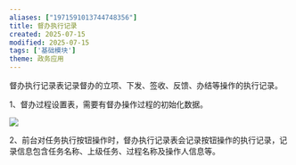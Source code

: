 ```yaml
---
aliases: ["1971591013744748356"]
title: 督办执行记录
created: 2025-07-15
modified: 2025-07-15
tags: ['基础模块']
theme: 政务应用
---
```


督办执行记录表记录督办的立项、下发、签收、反馈、办结等操作的执行记录。

1、督办过程设置表，需要有督办操作过程的初始化数据。

![](https://myhelpdoc.oss-cn-heyuan.aliyuncs.com/mdimages/749f5295a534659bfb450f05894174da.jpg)

2、前台对任务执行按钮操作时，督办执行记录表会记录按钮操作的执行记录，记录信息包含任务名称、上级任务、过程名称及操作人信息等。

